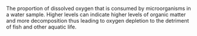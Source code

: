 The proportion of dissolved oxygen that is consumed by microorganisms in a water sample. Higher levels can indicate higher levels of organic matter and more decomposition thus leading to oxygen depletion to the detriment of fish and other aquatic life.